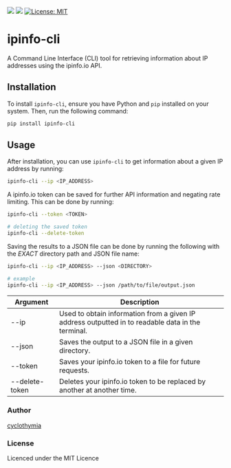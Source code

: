 ![](https://img.shields.io/github/issues/cyclothymia/ipinfo-cli)
![](https://img.shields.io/github/stars/cyclothymia/ipinfo-cli)
[![License: MIT](https://img.shields.io/badge/License-MIT-yellow.svg)](https://opensource.org/licenses/MIT)

# ipinfo-cli

A Command Line Interface (CLI) tool for retrieving information about IP addresses using the ipinfo.io API.

## Installation

To install `ipinfo-cli`, ensure you have Python and `pip` installed on your system. Then, run the following command:

```bash
pip install ipinfo-cli
```

## Usage

After installation, you can use `ipinfo-cli` to get information about a given IP address by running:

```bash
ipinfo-cli --ip <IP_ADDRESS>
```

A ipinfo.io token can be saved for further API information and negating rate limiting. This can be done by running:

```bash
ipinfo-cli --token <TOKEN>

# deleting the saved token
ipinfo-cli --delete-token
```

Saving the results to a JSON file can be done by running the following with the *EXACT* directory path and JSON file name:

```bash
ipinfo-cli --ip <IP_ADDRESS> --json <DIRECTORY>

# example
ipinfo-cli --ip <IP_ADDRESS> --json /path/to/file/output.json
```

| Argument | Description |
| --------- | ---------------- |
| --ip | Used to obtain information from a given IP address outputted in to readable data in the terminal. |
| --json | Saves the output to a JSON file in a given directory. |
| --token | Saves your ipinfo.io token to a file for future requests. |
| --delete-token | Deletes your ipinfo.io token to be replaced by another at another time. |

### Author

[cyclothymia](https://github.com/cyclothymia)

### License

Licenced under the MIT Licence
